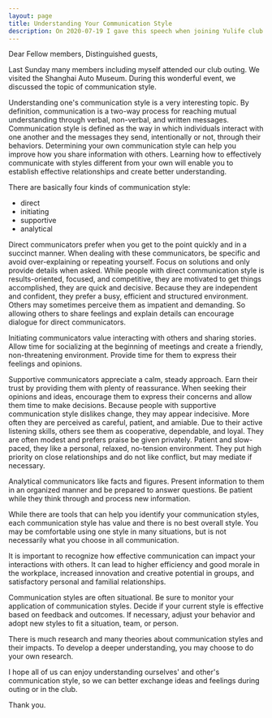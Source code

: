 ```yaml
---
layout: page
title: Understanding Your Communication Style
description: On 2020-07-19 I gave this speech when joining Yulife club of Toastmaster.
---
```



Dear Fellow members,
Distinguished guests,

Last Sunday many members including myself attended our club outing. We visited the Shanghai
Auto Museum. During this wonderful event, we discussed the topic of communication style.

Understanding one's communication style is a very interesting topic. By definition, communication
is a two-way process for reaching mutual understanding through verbal, non-verbal, and written
messages. Communication style is defined as the way in which individuals interact with one another
and the messages they send, intentionally or not, through their behaviors. Determining your own
communication style can help you improve how you share information with others. Learning how to
effectively communicate with styles different from your own will enable you to establish effective
relationships and create better understanding.

There are basically four kinds of communication style:
 - direct
 - initiating
 - supportive
 - analytical

Direct communicators prefer when you get to the point quickly and in a succinct manner. When dealing
with these communicators, be specific and avoid over-explaining or repeating yourself. Focus on
solutions and only provide details when asked. While people with direct communication style
is results-oriented, focused, and competitive, they are motivated to get things accomplished, they are
quick and decisive. Because they are independent and confident, they prefer a busy, efficient and
structured environment. Others may sometimes perceive them as impatient and demanding. So allowing
others to share feelings and explain details can encourage dialogue for direct communicators.

Initiating communicators value interacting with others and sharing stories. Allow time for socializing
at the beginning of meetings and create a friendly, non-threatening environment. Provide time for them
to express their feelings and opinions.

Supportive communicators appreciate a calm, steady approach. Earn their trust by providing them with
plenty of reassurance. When seeking their opinions and ideas, encourage them to express their concerns
and allow them time to make decisions. Because people with supportive communication style dislikes
change, they may appear indecisive. More often they are perceived as careful, patient, and amiable. Due
to their active listening skills, others see them as cooperative, dependable, and loyal. They are often
modest and prefers praise be given privately. Patient and slow-paced, they like a personal, relaxed,
no-tension environment. They put high priority on close relationships and do not like conflict, but
may mediate if necessary.

Analytical communicators like facts and figures. Present information to them in an organized manner and
be prepared to answer questions. Be patient while they think through and process new information.

While there are tools that can help you identify your communication styles, each communication style
has value and there is no best overall style. You may be comfortable using one style in many situations,
but is not necessarily what you choose in all communication.

It is important to recognize how effective communication can impact your interactions with others.
It can lead to higher efficiency and good morale in the workplace, increased innovation and creative
potential in groups, and satisfactory personal and familial relationships.

Communication styles are often situational. Be sure to monitor your application of communication styles.
Decide if your current style is effective based on feedback and outcomes. If necessary, adjust your
behavior and adopt new styles to fit a situation, team, or person.

There is much research and many theories about communication styles and their impacts. To develop a deeper
understanding, you may choose to do your own research.

I hope all of us can enjoy understanding ourselves' and other's communication style, so we can better
exchange ideas and feelings during outing or in the club.

Thank you.